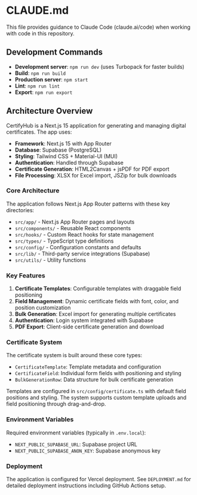 # CLAUDE.md

This file provides guidance to Claude Code (claude.ai/code) when working with code in this repository.

## Development Commands

- **Development server**: `npm run dev` (uses Turbopack for faster builds)
- **Build**: `npm run build`
- **Production server**: `npm start`
- **Lint**: `npm run lint`
- **Export**: `npm run export`

## Architecture Overview

CertifyHub is a Next.js 15 application for generating and managing digital certificates. The app uses:

- **Framework**: Next.js 15 with App Router
- **Database**: Supabase (PostgreSQL)
- **Styling**: Tailwind CSS + Material-UI (MUI)
- **Authentication**: Handled through Supabase
- **Certificate Generation**: HTML2Canvas + jsPDF for PDF export
- **File Processing**: XLSX for Excel import, JSZip for bulk downloads

### Core Architecture

The application follows Next.js App Router patterns with these key directories:

- `src/app/` - Next.js App Router pages and layouts
- `src/components/` - Reusable React components
- `src/hooks/` - Custom React hooks for state management
- `src/types/` - TypeScript type definitions
- `src/config/` - Configuration constants and defaults
- `src/lib/` - Third-party service integrations (Supabase)
- `src/utils/` - Utility functions

### Key Features

1. **Certificate Templates**: Configurable templates with draggable field positioning
2. **Field Management**: Dynamic certificate fields with font, color, and position customization
3. **Bulk Generation**: Excel import for generating multiple certificates
4. **Authentication**: Login system integrated with Supabase
5. **PDF Export**: Client-side certificate generation and download

### Certificate System

The certificate system is built around these core types:
- `CertificateTemplate`: Template metadata and configuration
- `CertificateField`: Individual form fields with positioning and styling
- `BulkGenerationRow`: Data structure for bulk certificate generation

Templates are configured in `src/config/certificate.ts` with default field positions and styling. The system supports custom template uploads and field positioning through drag-and-drop.

### Environment Variables

Required environment variables (typically in `.env.local`):
- `NEXT_PUBLIC_SUPABASE_URL`: Supabase project URL
- `NEXT_PUBLIC_SUPABASE_ANON_KEY`: Supabase anonymous key

### Deployment

The application is configured for Vercel deployment. See `DEPLOYMENT.md` for detailed deployment instructions including GitHub Actions setup.